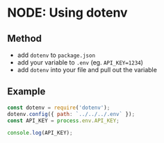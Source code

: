 # NODE: Using dotenv

## Method
- add `dotenv` to `package.json`
- add your variable to `.env` (eg. `API_KEY=1234`)
- add `dotenv` into your file and pull out the variable

## Example
```javascript
const dotenv = require('dotenv');
dotenv.config({ path: `../../../.env` });
const API_KEY = process.env.API_KEY;

console.log(API_KEY);
```
